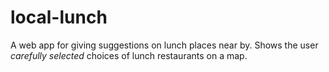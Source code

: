 # local-lunch

A web app for giving suggestions on lunch places near by. Shows the user _carefully selected_ choices of lunch restaurants on a map.

